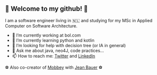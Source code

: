 <link href="style.css" rel="stylesheet"></link>

## :man: Welcome to my github! 👋

I am a software engineer living in 🇳🇱 and studying for my MSc in Applied Computer on Software Architecture.

- 🔭 I’m currently working at bol.com
- 🌱 I’m currently learning python and kotlin
- 🤔 I’m looking for help with decision tree (or IA in general)
- 💬 Ask me about java, neo4J, code practices... 
- 📫 How to reach me: [Twitter](https://twitter.com/dudaeee) and [LinkedIn](https://www.linkedin.com/in/eduardo-demeneses/)

<div class="mobbey">
   <p> ⚽ Also co-creator of <a href="https://www.mobbey.com">Mobbey</a> with <a href="https://github.com/jeanbauer">Jean Bauer</a> ⚽</p>
</div>
